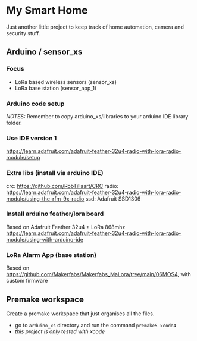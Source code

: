 # My Smart Home
Just another little project to keep track of home automation, camera and security stuff.

## Arduino / sensor_xs
### Focus
- LoRa based wireless sensors (sensor_xs)
- LoRa base station (sensor_app_1) 

### Arduino code setup
_NOTES:_ Remember to copy arduino_xs/libraries to your arduino IDE library folder.

### Use IDE version 1
https://learn.adafruit.com/adafruit-feather-32u4-radio-with-lora-radio-module/setup

### Extra libs (install via arduino IDE)
crc: https://github.com/RobTillaart/CRC
radio: https://learn.adafruit.com/adafruit-feather-32u4-radio-with-lora-radio-module/using-the-rfm-9x-radio
ssd: Adafruit SSD1306

### Install arduino feather/lora board
Based on Adafruit Feather 32u4 + LoRa 868mhz
https://learn.adafruit.com/adafruit-feather-32u4-radio-with-lora-radio-module/using-with-arduino-ide

### LoRa Alarm App (base station)
Based on https://github.com/Makerfabs/Makerfabs_MaLora/tree/main/06MOS4, with custom firmware

## Premake workspace
Create a premake workspace that just organises all the files.
- go to `arduino_xs` directory and run the command `premake5 xcode4`
- _this project is only tested with xcode_ 
